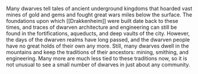 Many dwarves tell tales of ancient underground kingdoms that hoarded vast mines of gold and gems and fought great wars miles below the surface. The foundations upon which [[Drakkenheim]] were built date back to these times, and traces of dwarven architecture and engineering can still be found in the fortifications, aqueducts, and deep vaults of the city. However, the days of the dwarven realms have long passed, and the dwarven people have no great holds of their own any more. Still, many dwarves dwell in the mountains and keep the traditions of their ancestors: mining, smithing, and engineering. Many more are much less tied to these traditions now, so it is not unusual to see a small number of dwarves in just about any community.